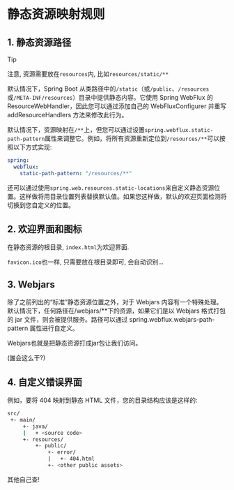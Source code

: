 # 静态资源映射规则
## 1. 静态资源路径
> [!TIP]
> 注意, 资源需要放在`resources`内, 比如`resources/static/**`

默认情况下，Spring Boot 从类路径中的`/static`（或`/public`、`/resources`或`/META-INF/resources`）目录中提供静态内容。它使用 Spring WebFlux 的 ResourceWebHandler，因此您可以通过添加自己的 WebFluxConfigurer 并重写 addResourceHandlers 方法来修改此行为。

默认情况下，资源映射在`/**`上，但您可以通过设置`spring.webflux.static-path-pattern`属性来调整它。例如，将所有资源重新定位到`/resources/**`可以按照以下方式实现:

```yaml
spring:
  webflux:
    static-path-pattern: "/resources/**"
```

还可以通过使用`spring.web.resources.static-locations`来自定义静态资源位置。这样做将用目录位置列表替换默认值。如果您这样做，默认的欢迎页面检测将切换到您自定义的位置。

## 2. 欢迎界面和图标
在静态资源的根目录, `index.html`为欢迎界面.

`favicon.ico`也一样, 只需要放在根目录即可, 会自动识别...

## 3. Webjars
除了之前列出的“标准”静态资源位置之外，对于 Webjars 内容有一个特殊处理。默认情况下，任何路径在/webjars/**下的资源，如果它们是以 Webjars 格式打包的 jar 文件，则会被提供服务。路径可以通过 spring.webflux.webjars-path-pattern 属性进行自定义。

Webjars也就是把静态资源打成jar包让我们访问。

(誰会这么干?)

## 4. 自定义错误界面

例如，要将 404 映射到静态 HTML 文件，您的目录结构应该是这样的:

```sh
src/
 +- main/
     +- java/
     |   + <source code>
     +- resources/
         +- public/
             +- error/
             |   +- 404.html
             +- <other public assets>
```

其他自己查!